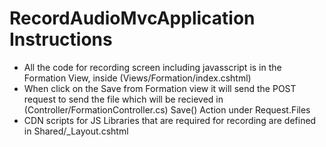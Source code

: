 # RecordAudioMvcApplication Instructions
- All the code for recording screen including javasscript is in the Formation View, inside (Views/Formation/index.cshtml)
- When click on the Save from Formation view it will send the POST request to send the file which will be recieved in (Controller/FormationController.cs) Save() Action under Request.Files
- CDN scripts for JS Libraries that are required for recording are defined in Shared/_Layout.cshtml
